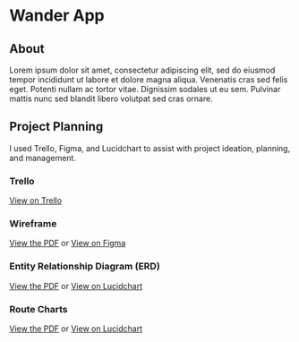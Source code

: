 # Wander App

## About 

Lorem ipsum dolor sit amet, consectetur adipiscing elit, sed do eiusmod tempor incididunt ut labore et dolore magna aliqua. Venenatis cras sed felis eget. Potenti nullam ac tortor vitae. Dignissim sodales ut eu sem. Pulvinar mattis nunc sed blandit libero volutpat sed cras ornare.

## Project Planning

I used Trello, Figma, and Lucidchart to assist with project ideation, planning, and management.

### Trello

[View on Trello](https://trello.com/b/4u2xDdU0/wander-app-development)

### Wireframe

[View the PDF](https://github.com/benorloff/wander-app/blob/main/public/images/Wander-App-Wireframe.pdf) or [View on Figma](https://www.figma.com/file/HdWLcsoYbITtAwwN6Ydv3Z/Wander-App-Wireframe?node-id=0%3A1)

### Entity Relationship Diagram (ERD)

[View the PDF](https://github.com/benorloff/wander-app/blob/main/public/images/Wander-App-Database-ERD.pdf) or [View on Lucidchart](https://lucid.app/lucidchart/93f951cd-ab62-4596-a9ce-6531ad783277/edit?invitationId=inv_b871c7ff-bc88-43f5-bac1-1160efced7ef)

### Route Charts

[View the PDF](https://github.com/benorloff/wander-app/blob/main/public/images/Wander-App-Route-Charts.pdf) or [View on Lucidchart](https://lucid.app/lucidchart/cf9a7724-589f-4a54-8f76-1436378715fc/edit?invitationId=inv_73e6209e-bcaa-40c4-8dd8-94f16fd3e4c5)